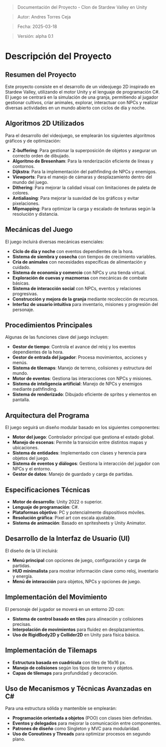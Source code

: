 
>Documentación del Proyecto - Clon de Stardew Valley en Unity

>Autor: Andres Torres Ceja

>Fecha: 2025-03-18

>Versión: alpha 0.1

# Descripción del Proyecto

## Resumen del Proyecto
Este proyecto consiste en el desarrollo de un videojuego 2D inspirado en Stardew Valley, utilizando el motor Unity y el lenguaje de programación C#. El juego se centrará en la simulación de una granja, permitiendo al jugador gestionar cultivos, criar animales, explorar, interactuar con NPCs y realizar diversas actividades en un mundo abierto con ciclos de día y noche.

## Algoritmos 2D Utilizados
Para el desarrollo del videojuego, se emplearán los siguientes algoritmos gráficos y de optimización:
- **Z-buffering**: Para gestionar la superposición de objetos y asegurar un correcto orden de dibujado.
- **Algoritmo de Bresenham**: Para la renderización eficiente de líneas y contornos.
- **Dijkstra**: Para la implementación del pathfinding de NPCs y enemigos.
- **Viewports**: Para el manejo de cámaras y desplazamiento dentro del mundo del juego.
- **Dithering**: Para mejorar la calidad visual con limitaciones de paleta de colores.
- **Antialiasing**: Para mejorar la suavidad de los gráficos y evitar pixelaciones.
- **Mipmapping**: Para optimizar la carga y escalado de texturas según la resolución y distancia.

## Mecánicas del Juego
El juego incluirá diversas mecánicas esenciales:
- **Ciclo de día y noche** con eventos dependientes de la hora.
- **Sistema de siembra y cosecha** con tiempos de crecimiento variables.
- **Cría de animales** con necesidades específicas de alimentación y cuidado.
- **Sistema de economía y comercio** con NPCs y una tienda virtual.
- **Exploración de cuevas y mazmorras** con mecánicas de combate básicas.
- **Sistema de interacción social** con NPCs, eventos y relaciones progresivas.
- **Construcción y mejora de la granja** mediante recolección de recursos.
- **Interfaz de usuario intuitiva** para inventario, misiones y progresión del personaje.

## Procedimientos Principales
Algunas de las funciones clave del juego incluyen:
- **Gestor de tiempo**: Controla el avance del reloj y los eventos dependientes de la hora.
- **Gestor de entrada del jugador**: Procesa movimientos, acciones y menús.
- **Sistema de tilemaps**: Manejo de terreno, colisiones y estructura del mundo.
- **Motor de eventos**: Gestiona las interacciones con NPCs y misiones.
- **Sistema de inteligencia artificial**: Manejo de NPCs y enemigos mediante pathfinding.
- **Sistema de renderizado**: Dibujado eficiente de sprites y elementos en pantalla.

## Arquitectura del Programa
El juego seguirá un diseño modular basado en los siguientes componentes:
- **Motor del juego**: Controlador principal que gestiona el estado global.
- **Manejo de escenas**: Permite la transición entre distintos mapas y ubicaciones.
- **Sistema de entidades**: Implementado con clases y herencia para objetos del juego.
- **Sistema de eventos y diálogos**: Gestiona la interacción del jugador con NPCs y el entorno.
- **Gestor de datos**: Manejo de guardado y carga de partidas.

## Especificaciones Técnicas
- **Motor de desarrollo**: Unity 2022 o superior.
- **Lenguaje de programación**: C#.
- **Plataformas objetivo**: PC y potencialmente dispositivos móviles.
- **Resolución gráfica**: Pixel art con escala ajustable.
- **Sistema de animación**: Basado en spritesheets y Unity Animator.

## Desarrollo de la Interfaz de Usuario (UI)
El diseño de la UI incluirá:
- **Menú principal** con opciones de juego, configuración y carga de partidas.
- **HUD minimalista** para mostrar información clave como reloj, inventario y energía.
- **Menú de interacción** para objetos, NPCs y opciones de juego.

## Implementación del Movimiento
El personaje del jugador se moverá en un entorno 2D con:
- **Sistema de control basado en tiles** para alineación y colisiones precisas.
- **Interpolación de movimientos** para fluidez en desplazamientos.
- **Uso de RigidBody2D y Collider2D** en Unity para física básica.

## Implementación de Tilemaps
- **Estructura basada en cuadrícula** con tiles de 16x16 px.
- **Manejo de colisiones** según los tipos de terreno y objetos.
- **Capas de tilemaps** para profundidad y decoración.

## Uso de Mecanismos y Técnicas Avanzadas en C#
Para una estructura sólida y mantenible se emplearán:
- **Programación orientada a objetos** (POO) con clases bien definidas.
- **Eventos y delegados** para mejorar la comunicación entre componentes.
- **Patrones de diseño** como Singleton y MVC para modularidad.
- **Uso de Coroutines y Threads** para optimizar procesos en segundo plano.
